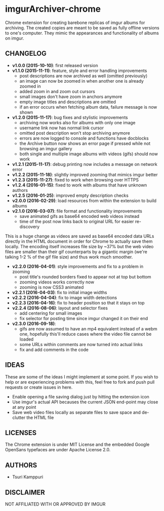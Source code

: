 # imgurArchiver-chrome

Chrome extension for creating barebone replicas of imgur albums for archiving.
The created copies are meant to be saved as fully offline versions to one's
computer. They mimic the appearances and functionality of albums on imgur.

## CHANGELOG ##

* **v1.0.0 (2015-10-10)**: first released version
* **v1.1.0 (2015-11-11)**: feature, style and error handling improvements
  * post descriptions are now archived as well (omitted previously)
  * an image can now be zoomed in when another one is already zoomed in
  * added zoom in and zoom out cursors
  * small images don't have zoom in anchors anymore
  * empty image titles and descriptions are omitted
  * if an error occurs when fetching album data, failure message is now shown
* **v1.2.0 (2015-11-17)**: bug fixes and stylistic improvements
  * archiving now works also for albums with only one image
  * username link now has normal link cursor
  * omitted post description won't stop archiving anymore
  * errors are now logged to console and functions have docblocks
  * the Archive button now shows an error page if pressed while not browsing an
    imgur gallery
  * both single and multiple image albums with videos (gifs) should now work
* **v1.2.1 (2015-11-17)**: debug printing now includes a message on network error
* **v1.2.2 (2015-11-18)**: slightly improved zooming that mimics imgur better
* **v1.2.3 (2015-11-27)**: fixed to work when browsing over HTTPS
* **v1.2.4 (2016-01-15)**: fixed to work with albums that have unknown authors
* **v1.2.5 (2016-01-25)**: improved empty description checks
* **v2.0.0 (2016-02-29)**: load resources from within the extension to build albums
* **v2.1.0 (2016-03-07)**: file format and functionality improvements
  * save animated gifs as base64 encoded web videos instead
  * time of the post now links back to original URL for easier re-discovery

This is a huge change as videos are saved as base64 encoded data URLs directly
in the HTML document in order for Chrome to actually save them locally. The
encoding itself increases file size by ~37% but the web video files are smaller
than their gif counterparts by a gigantic margin (we're talking 1-2 % of the
gif file size) and thus work much smoother.

* **v2.2.0 (2016-04-01)**: style improvements and fix to a problem in zooming
  * post title's rounded borders fixed to appear not at top but bottom
  * zooming videos works correctly now
  * zooming is now CSS3 animated
* **v2.2.1 (2016-04-03)**: fix to initial image widths
* **v2.2.2 (2016-04-04)**: fix to image width detections
* **v2.2.3 (2016-04-16)**: fix to header position so that it stays on top
* **v2.2.4 (2016-08-06)**: layout and selector fixes
  * add centering for small images
  * fix selector for posting time since imgur changed it on their end
* **v2.3.0 (2016-09-18)**:
  * gifs are now assumed to have an mp4 equivalent instead of a webm one,
    hopefully this'll reduce cases where the video file cannot be loaded
  * some URLs within comments are now turned into actual links
  * fix and add comments in the code

## IDEAS ##

These are some of the ideas I might implement at some point. If you wish to help
or are experiencing problems with this, feel free to fork and push pull requests
or create issues in here.

* Enable opening a file saving dialog just by hitting the extension icon
* Use imgur's actual API becauses the current JSON end-point may close at any point
* Save web video files locally as separate files to save space and de-clutter the HTML file

## LICENSES ##

The Chrome extension is under MIT License and the embedded Google OpenSans
typefaces are under Apache License 2.0.

## AUTHORS ##

* Tsuri Kamppuri

## DISCLAIMER ##

NOT AFFILIATED WITH OR APPROVED BY IMGUR

